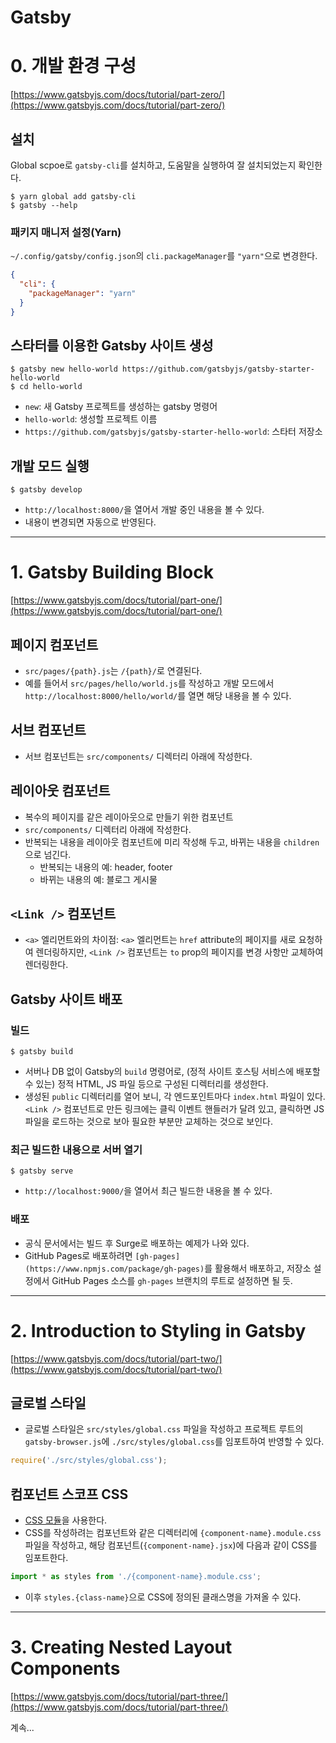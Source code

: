 # Gatsby

# 0. 개발 환경 구성

[https://www.gatsbyjs.com/docs/tutorial/part-zero/](https://www.gatsbyjs.com/docs/tutorial/part-zero/)

## 설치

Global scpoe로 `gatsby-cli`를 설치하고, 도움말을 실행하여 잘 설치되었는지 확인한다.

```plaintext
$ yarn global add gatsby-cli
$ gatsby --help
```

### 패키지 매니저 설정(Yarn)

`~/.config/gatsby/config.json`의 `cli.packageManager`를 `"yarn"`으로 변경한다.

```json
{
  "cli": {
    "packageManager": "yarn"
  }
}
```

## 스타터를 이용한 Gatsby 사이트 생성

```plaintext
$ gatsby new hello-world https://github.com/gatsbyjs/gatsby-starter-hello-world
$ cd hello-world
```

- `new`: 새 Gatsby 프로젝트를 생성하는 gatsby 명령어
- `hello-world`: 생성할 프로젝트 이름
- `https://github.com/gatsbyjs/gatsby-starter-hello-world`: 스타터 저장소

## 개발 모드 실행

```plaintext
$ gatsby develop
```

- `http://localhost:8000/`을 열어서 개발 중인 내용을 볼 수 있다.
- 내용이 변경되면 자동으로 반영된다.

---

# 1. Gatsby Building Block

[https://www.gatsbyjs.com/docs/tutorial/part-one/](https://www.gatsbyjs.com/docs/tutorial/part-one/)

## 페이지 컴포넌트

- `src/pages/{path}.js`는 `/{path}/`로 연결된다.
- 예를 들어서 `src/pages/hello/world.js`를 작성하고 개발 모드에서 `http://localhost:8000/hello/world/`를 열면 해당 내용을 볼 수 있다.

## 서브 컴포넌트

- 서브 컴포넌트는 `src/components/` 디렉터리 아래에 작성한다.

## 레이아웃 컴포넌트

- 복수의 페이지를 같은 레이아웃으로 만들기 위한 컴포넌트
- `src/components/` 디렉터리 아래에 작성한다.
- 반복되는 내용을 레이아웃 컴포넌트에 미리 작성해 두고, 바뀌는 내용을 `children`으로 넘긴다.
  - 반복되는 내용의 예: header, footer
  - 바뀌는 내용의 예: 블로그 게시물

## `<Link />` 컴포넌트

- `<a>` 엘리먼트와의 차이점: `<a>` 엘리먼트는 `href` attribute의 페이지를 새로 요청하여 렌더링하지만, `<Link />` 컴포넌트는 `to` prop의 페이지를 변경 사항만 교체하여 렌더링한다.

## Gatsby 사이트 배포

### 빌드

```plaintext
$ gatsby build
```

- 서버나 DB 없이 Gatsby의 `build` 명령어로, (정적 사이트 호스팅 서비스에 배포할 수 있는) 정적 HTML, JS 파일 등으로 구성된 디렉터리를 생성한다.
- 생성된 `public` 디렉터리를 열어 보니, 각 엔드포인트마다 `index.html` 파일이 있다. `<Link />` 컴포넌트로 만든 링크에는 클릭 이벤트 핸들러가 달려 있고, 클릭하면 JS 파일을 로드하는 것으로 보아 필요한 부분만 교체하는 것으로 보인다.

### 최근 빌드한 내용으로 서버 열기

```plaintext
$ gatsby serve
```

- `http://localhost:9000/`을 열어서 최근 빌드한 내용을 볼 수 있다.

### 배포

- 공식 문서에서는 빌드 후 Surge로 배포하는 예제가 나와 있다.
- GitHub Pages로 배포하려면 `[gh-pages](https://www.npmjs.com/package/gh-pages)`를 활용해서 배포하고, 저장소 설정에서 GitHub Pages 소스를 `gh-pages` 브랜치의 루트로 설정하면 될 듯.

---

# 2. Introduction to Styling in Gatsby

[https://www.gatsbyjs.com/docs/tutorial/part-two/](https://www.gatsbyjs.com/docs/tutorial/part-two/)

## 글로벌 스타일

- 글로벌 스타일은 `src/styles/global.css` 파일을 작성하고 프로젝트 루트의 `gatsby-browser.js`에 `./src/styles/global.css`를 임포트하여 반영할 수 있다.

```jsx
require('./src/styles/global.css');
```

## 컴포넌트 스코프 CSS

- [CSS 모듈](https://github.com/css-modules/css-modules)을 사용한다.
- CSS를 작성하려는 컴포넌트와 같은 디렉터리에 `{component-name}.module.css` 파일을 작성하고, 해당 컴포넌트(`{component-name}.jsx`)에 다음과 같이 CSS를 임포트한다.

```jsx
import * as styles from './{component-name}.module.css';
```

- 이후 `styles.{class-name}`으로 CSS에 정의된 클래스명을 가져올 수 있다.

---

# 3. Creating Nested Layout Components

[https://www.gatsbyjs.com/docs/tutorial/part-three/](https://www.gatsbyjs.com/docs/tutorial/part-three/)

계속...
